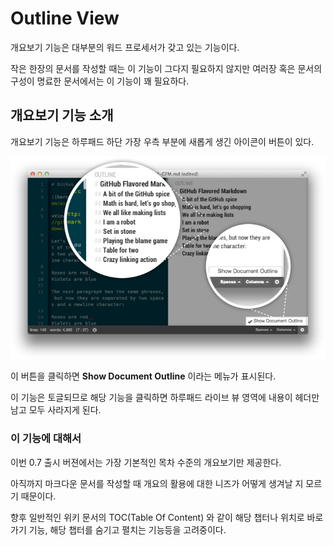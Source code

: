 # Outline View

개요보기 기능은 대부분의 워드 프로세서가 갖고 있는 기능이다. 

작은 한장의 문서를 작성할 때는 이 기능이 그다지 필요하지 않지만 여러장 혹은 문서의 구성이 명료한 문서에서는 이 기능이 꽤 필요하다.

## 개요보기 기능 소개

개요보기 기능은 하루패드 하단 가장 우측 부분에 새롭게 생긴 아이콘이 버튼이 있다.

![개요보기 기능](images/001.png)

이 버튼을 클릭하면 **Show Document Outline** 이라는 메뉴가 표시된다.

이 기능은 토글되므로 해당 기능을 클릭하면 하루패드 라이브 뷰 영역에 내용이 헤더만 남고 모두 사라지게 된다.

### 이 기능에 대해서
이번 0.7 출시 버젼에서는 가장 기본적인 목차 수준의 개요보기만 제공한다.

아직까지 마크다운 문서를 작성할 때 개요의 활용에 대한 니즈가 어떻게 생겨날 지 모르기 때문이다.

향후 일반적인 위키 문서의 TOC(Table Of Content) 와 같이 해당 챕터나 위치로 바로가기 기능, 해당 챕터를 숨기고 펼치는 기능등을 고려중이다.